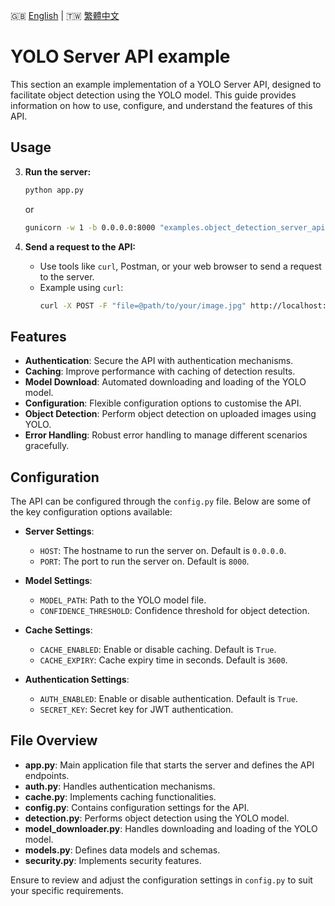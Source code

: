 🇬🇧 [English](./README.md) | 🇹🇼 [繁體中文](./README-zh-tw.md)

# YOLO Server API example

This section an example implementation of a YOLO Server API, designed to facilitate object detection using the YOLO model. This guide provides information on how to use, configure, and understand the features of this API.

## Usage

3. **Run the server:**
    ```sh
    python app.py
    ```

    or

    ```sh
    gunicorn -w 1 -b 0.0.0.0:8000 "examples.object_detection_server_api.app:app"
    ```

4. **Send a request to the API:**
    - Use tools like `curl`, Postman, or your web browser to send a request to the server.
    - Example using `curl`:
        ```sh
        curl -X POST -F "file=@path/to/your/image.jpg" http://localhost:8000/detect
        ```

## Features

- **Authentication**: Secure the API with authentication mechanisms.
- **Caching**: Improve performance with caching of detection results.
- **Model Download**: Automated downloading and loading of the YOLO model.
- **Configuration**: Flexible configuration options to customise the API.
- **Object Detection**: Perform object detection on uploaded images using YOLO.
- **Error Handling**: Robust error handling to manage different scenarios gracefully.

## Configuration

The API can be configured through the `config.py` file. Below are some of the key configuration options available:

- **Server Settings**:
  - `HOST`: The hostname to run the server on. Default is `0.0.0.0`.
  - `PORT`: The port to run the server on. Default is `8000`.

- **Model Settings**:
  - `MODEL_PATH`: Path to the YOLO model file.
  - `CONFIDENCE_THRESHOLD`: Confidence threshold for object detection.

- **Cache Settings**:
  - `CACHE_ENABLED`: Enable or disable caching. Default is `True`.
  - `CACHE_EXPIRY`: Cache expiry time in seconds. Default is `3600`.

- **Authentication Settings**:
  - `AUTH_ENABLED`: Enable or disable authentication. Default is `True`.
  - `SECRET_KEY`: Secret key for JWT authentication.

## File Overview

- **app.py**: Main application file that starts the server and defines the API endpoints.
- **auth.py**: Handles authentication mechanisms.
- **cache.py**: Implements caching functionalities.
- **config.py**: Contains configuration settings for the API.
- **detection.py**: Performs object detection using the YOLO model.
- **model_downloader.py**: Handles downloading and loading of the YOLO model.
- **models.py**: Defines data models and schemas.
- **security.py**: Implements security features.

Ensure to review and adjust the configuration settings in `config.py` to suit your specific requirements.
